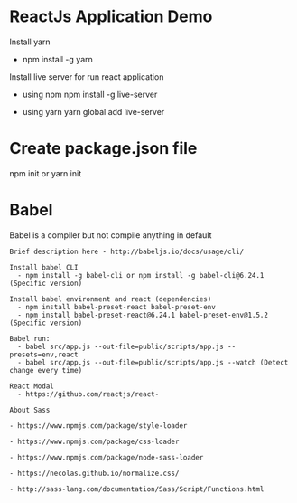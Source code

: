 # ReactJs Application Demo

Install yarn
 - npm install -g yarn

Install live server for run react application

 - using npm 
    npm install -g live-server

 - using yarn
    yarn global add live-server

# Create package.json file

   npm init or yarn init

# Babel

  Babel is a compiler but not compile anything in default
    
    Brief description here - http://babeljs.io/docs/usage/cli/

    Install babel CLI 
      - npm install -g babel-cli or npm install -g babel-cli@6.24.1 (Specific version)

    Install babel environment and react (dependencies)
      - npm install babel-preset-react babel-preset-env
      - npm install babel-preset-react@6.24.1 babel-preset-env@1.5.2 (Specific version)

    Babel run:
      - babel src/app.js --out-file=public/scripts/app.js --presets=env,react
      - babel src/app.js --out-file=public/scripts/app.js --watch (Detect change every time)

    React Modal
      - https://github.com/reactjs/react-
      
    About Sass

    - https://www.npmjs.com/package/style-loader

    - https://www.npmjs.com/package/css-loader

    - https://www.npmjs.com/package/node-sass-loader

    - https://necolas.github.io/normalize.css/

    - http://sass-lang.com/documentation/Sass/Script/Functions.html